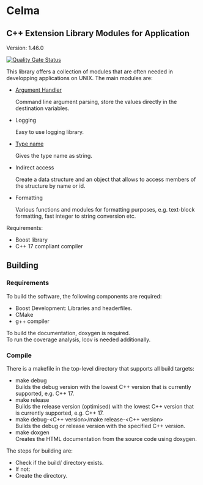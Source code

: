 # Celma

## C++ Extension Library Modules for Application

Version: 1.46.0

[![Quality Gate Status](https://sonarcloud.io/api/project_badges/measure?project=Gemini67_Celma&metric=alert_status)](https://sonarcloud.io/dashboard?id=Gemini67_Celma)

This library offers a collection of modules that are often needed in developping applications on UNIX.
The main modules are:

- [Argument Handler](doc/argument_handler.md)

  Command line argument parsing, store the values directly in the destination variables.

- Logging

  Easy to use logging library.

- [Type name](doc/type_name.md)

  Gives the type name as string.

- Indirect access

  Create a data structure and an object that allows to access members of the structure by name or id.

- Formatting

  Various functions and modules for formatting purposes, e.g. text-block formatting, fast integer to string conversion etc.

Requirements:
- Boost library
- C++ 17 compliant compiler


## Building

### Requirements

To build the software, the following components are required: 
- Boost Development: Libraries and headerfiles.
- CMake
- g++ compiler

To build the documentation, doxygen is required.<br>
To run the coverage analysis, lcov is needed additionally.

### Compile

There is a makefile in the top-level directory that supports all build targets:
- make debug<br>Builds the debug version with the lowest C++ version that is currently supported, e.g. C++ 17.
- make release<br>Builds the release version (optimised) with the lowest C++ version that is currently supported, e.g. C++ 17.
- make debug-<C++ version>/make release-<C++ version><br>Builds the debug or release version with the specified C++ version.
- make doxgen<br>Creates the HTML documentation from the source code using doxygen.

The steps for building are:
- Check if the build/<target> directory exists.
- If not:
- Create the directory.
 
